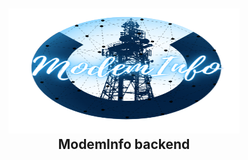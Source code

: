 <h2 align="center">
 <img src="https://github.com/Kodo-kakaku/ModemInfo/blob/main/image/logo.png" height="200" width="370">
  <br>ModemInfo backend<br>
</h2>
